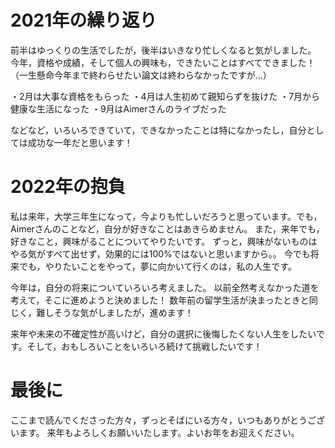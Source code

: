 # 2021年の繰り返り

前半はゆっくりの生活でしたが，後半はいきなり忙しくなると気がしました。
今年，資格や成績，そして個人の興味も，できたいことはすべてできました！（一生懸命今年まで終わらせたい論文は終わらなかったですが...）

・2月は大事な資格をもらった
・4月は人生初めて親知らずを抜けた
・7月から健康な生活になった
・9月はAimerさんのライブだった

などなど，いろいろできていて，できなかったことは特になかったし，自分としては成功な一年だと思います！

# 2022年の抱負
私は来年，大学三年生になって，今よりも忙しいだろうと思っています。でも，Aimerさんのことなど，自分が好きなことはあきらめません。
また，来年でも，好きなこと，興味がることについてやりたいです。
ずっと，興味がないものはやる気がすべて出せず，効果的には100%ではないと思いますから。。
今でも将来でも，やりたいことをやって，夢に向かいて行くのは，私の人生です。

今年は，自分の将来についていろいろ考えました。
以前全然考えなかった道を考えて，そこに進めようと決めました！
数年前の留学生活が決まったときと同じく，難しそうな気がしましたが，進めます！

来年や未来の不確定性が高いけど，自分の選択に後悔したくない人生をしたいです。そして，おもしろいことをいろいろ続けて挑戦したいです！

# 最後に
ここまで読んでくださった方々，ずっとそばにいる方々，いつもありがとうございます。
来年もよろしくお願いいたします。よいお年をお迎えください。
